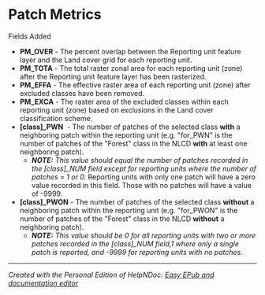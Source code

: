 # Patch Metrics

Fields Added

* **PM\_OVER** - The percent overlap between the Reporting unit feature layer and the Land cover grid for each reporting unit.
* **PM\_TOTA** - The total raster zonal area for each reporting unit (zone) after the Reporting unit feature layer has been rasterized.&nbsp;
* **PM\_EFFA** - The effective raster area of each reporting unit (zone) after excluded classes have been removed.&nbsp;
* **PM\_EXCA** - The raster area of the excluded classes within each reporting unit (zone) based on exclusions in the Land cover classification scheme.
* **\[class\]\_PWN**&nbsp; - The number of patches of the selected class **with** a neighboring patch within the reporting unit (e.g. "for\_PWN" is the number of patches of the "Forest" class in the NLCD **with** at least one neighboring patch).
  * ***NOTE:** This value should equal the number of patches recorded in the \[class\]\_NUM field except for reporting units where the number of patches = 1 or 0.* Reporting units with only one patch will have a zero value recorded in this field. Those with no patches will have a value of -9999.
* **\[class\]\_PWON** - The number of patches of the selected class **without** a neighboring patch within the reporting unit (e.g. "for\_PWON" is the number of patches of the "Forest" class in the NLCD **without** a neighboring patch).
  * ***NOTE:** This value should be 0 for all reporting units with two or more patches recorded in the \[class\]\_NUM field,1 where only a single patch is reported, and -9999 for reporting units with no patches.*

***
_Created with the Personal Edition of HelpNDoc: [Easy EPub and documentation editor](<https://www.helpndoc.com>)_
